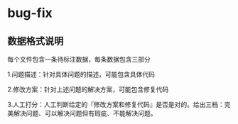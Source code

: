 # bug-fix

## 数据格式说明
<p>每个文件包含一条待标注数据，每条数据包含三部分</p>
<p>1.问题描述：针对具体问题的描述，可能包含具体代码</p>
<p>2.修改方案：针对上述问题的解决方案，可能包含修复代码</p>
<p>3.人工打分：人工判断给定的『修改方案和修复代码』是否是对的。给出三档：完美解决问题、可以解决问题但有瑕疵、不能解决问题。</p>
